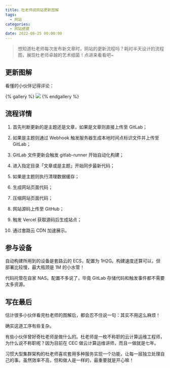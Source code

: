 ```yaml
---
title: 杜老师说网站更新图解
tags:
  - 网站
categories:
  - 网站搭建
date: 2022-06-25 00:00:00
---
```


> 想知道杜老师每次发布新文章时，网站的更新流程吗？耗时半天设计的流程图，展现杜老师卓越的艺术细菌！点进来看看吧~

<!-- more -->

## 更新图解

看懂的小伙伴记得评论：

{% gallery %}
![](https://cdn.dusays.com/2022/06/477-1.jpg/1)
{% endgallery %}

## 流程详情

1. 首先判断更新的是主题还是文章，如果是文章则直接上传至 GitLab；

2. 如果是主题则通过 Webhook 触发服务器生成本地时间点标识文件并上传至 GitLab；

3. GitLab 文件更新会触发 gitlab-runner 开始自动化构建；

4. 进入指定目录「文章或是主题」开始同步最新代码；

5. 如果是主题则执行清理数据缓存；

6. 生成网站页面代码；

7. 压缩网站页面代码；

8. 网站源码上传至 GitHub；

9. 触发 Vercel 获取源码后生成站点；

10. 通过套路云 CDN 加速展示。

## 参与设备

自动构建所用到的设备是套路云的 ECS，配置为 1H2G。构建速度还算可以，但部署比较慢，最大瓶颈是 1M 的小水管！

代码托管在自家 NAS。配置不多说了，毕竟 GitLab 存储代码和触发事件都不需要太多资源。

## 写在最后

估计很多小伙伴看完杜老师的图解后，都会忍不住说一句：其实不用这么麻烦！

确实这道工序有些复杂。

有些小伙伴曾好奇杜老师是做什么的。杜老师是一枚不称职的云计算运维工程师，为什么说不称职呢？因为目前在 CEC 做云计算运维讲师，而且一做就是七年。

习惯大型集群架构的杜老师喜欢套用多种服务实现一个功能，让每一层独立处理自己的事。虽然效率不高，但和做人是一样的，最重要就是开心嘛！